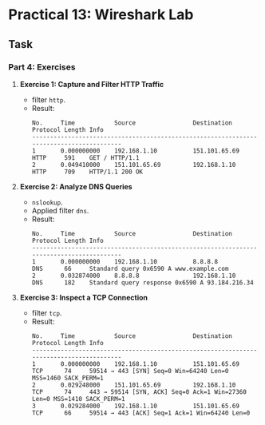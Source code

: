 # Practical 13: Wireshark Lab

## Task

### Part 4: Exercises

1. **Exercise 1: Capture and Filter HTTP Traffic**
   - filter `http`.
   - Result:
     ```
     No.     Time           Source                Destination           Protocol Length Info
     ----------------------------------------------------------------------------------------
     1       0.000000000    192.168.1.10          151.101.65.69         HTTP     591    GET / HTTP/1.1 
     2       0.049410000    151.101.65.69         192.168.1.10          HTTP     709    HTTP/1.1 200 OK 
     ```

2. **Exercise 2: Analyze DNS Queries**
   - `nslookup`.
   - Applied filter `dns`.
   - Result:
     ```
     No.     Time           Source                Destination           Protocol Length Info
     ----------------------------------------------------------------------------------------
     1       0.000000000    192.168.1.10          8.8.8.8               DNS      66     Standard query 0x6590 A www.example.com 
     2       0.032874000    8.8.8.8               192.168.1.10          DNS      182    Standard query response 0x6590 A 93.184.216.34 
     ```

3. **Exercise 3: Inspect a TCP Connection**
   - filter `tcp`.
   - Result:
     ```
     No.     Time           Source                Destination           Protocol Length Info
     ----------------------------------------------------------------------------------------
     1       0.000000000    192.168.1.10          151.101.65.69         TCP      74     59514 → 443 [SYN] Seq=0 Win=64240 Len=0 MSS=1460 SACK_PERM=1
     2       0.029248000    151.101.65.69         192.168.1.10          TCP      74     443 → 59514 [SYN, ACK] Seq=0 Ack=1 Win=27360 Len=0 MSS=1410 SACK_PERM=1
     3       0.029284000    192.168.1.10          151.101.65.69         TCP      66     59514 → 443 [ACK] Seq=1 Ack=1 Win=64240 Len=0
     ```